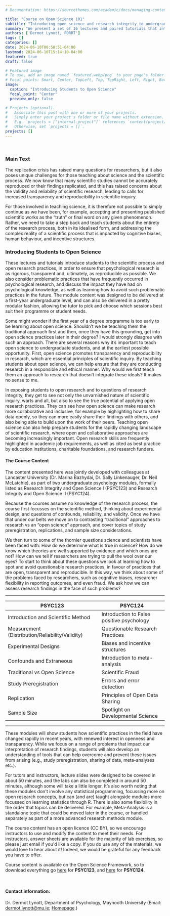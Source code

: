 ```yaml
---
# Documentation: https://sourcethemes.com/academic/docs/managing-content/

title: "Course on Open Science 101"
subtitle: "Introducing open science and research integrity to undergraduates"
summary: "We present a set of 16 lectures and paired tutorials that introduce students to the concepts of open science. Starting from the basics of experimental psychology, we cover concepts of open research from study preregistration and open data to the darker side of research, such as questionable research practices and fraud. Students will learn how to apply open research practices in their own work, as well as learning to identify when research sometimes falls short of the standards we expect."
authors: ['Dermot Lynott, FORRT']
tags: []
categories: []
date: 2024-06-10T00:50:51-04:00
lastmod: 2024-06-10T15:14:10-04:00
featured: true
draft: false

# Featured image
# To use, add an image named `featured.webp/png` to your page's folder.
# Focal points: Smart, Center, TopLeft, Top, TopRight, Left, Right, BottomLeft, Bottom, BottomRight.
image:
  caption: "Introducing Students to Open Science"
  focal_point: "Center"
  preview_only: false

# Projects (optional).
#   Associate this post with one or more of your projects.
#   Simply enter your project's folder or file name without extension.
#   E.g. `projects = ["internal-project"]` references `content/project/deep-learning/index.md`.
#   Otherwise, set `projects = []`.
projects: []
---
```


<br>

### Main Text

The replication crisis has raised many questions for researchers, but it also poses unique challenges for those teaching about science and the scientific process.  We now know that many scientific studies cannot be accurately reproduced or their findings replicated, and this has raised concerns about the validity and reliability of scientific research, leading to calls for increased transparency and reproducibility in scientific inquiry. 

For those involved in teaching science, it is therefore not possible to simply continue as we have been, for example, accepting and presenting published scientific works as the “truth” or final word on any given phenomenon. Rather, we need to take a step back and teach students about the entirety of the research process, both in its idealised form, and addressing the complex reality of a scientific process that is impacted by cognitive biases, human behaviour, and incentive structures. 

### Introducing Students to Open Science

These lectures and tutorials introduce students to the scientific process and open research practices, in order to ensure that psychological research is as rigorous, transparent and, ultimately, as reproducible as possible. We also consider problematic practices that have frequently occurred in psychological research, and discuss the impact they have had on psychological knowledge, as well as learning how to avoid such problematic practices in the future. The module content was designed to be delivered at a first-year undergraduate level, and can also be delivered in a pretty modular fashion, allowing the tutor to pick and choose which sessions best suit their programme or student needs. 

Some might wonder if the first year of a degree programme is too early to be learning about open science. Shouldn’t we be teaching them the traditional approach first and then, once they have this grounding, get into open science practices later in their degree? I would strongly disagree with such an approach. There are several reasons why it’s important to teach open science to undergraduate students, and at the earliest possible opportunity. First, open science promotes transparency and reproducibility in research, which are essential principles of scientific inquiry. By teaching students about open science, we can help ensure that they are conducting research in a responsible and ethical manner.  Why would we first teach them an approach to research that doesn’t integrate these ideals? It makes no sense to me. 

In exposing students to open research and to questions of research integrity, they get to see not only the unvarnished nature of scientific inquiry, warts and all, but also to see the true potential of applying open research practices. They can see how open science can make research more collaborative and inclusive, for example by highlighting how to share data openly, so they can more easily share their findings with others, and also being able to build upon the work of their peers. Teaching open science can also help prepare students for the rapidly changing landscape of scientific research, where open and collaborative approaches are becoming increasingly important. Open research skills are frequently highlighted in academic job requirements, as well as cited as best practice by education institutions, charitable foundations, and research funders. 

#### The Course Content 
The content presented here was jointly developed with colleagues at Lancaster University (Dr. Marina Bazhydai, Dr. Sally Linkenauger, Dr. Neil McLatchie), as part of two undergraduate psychology modules, formally listed as Research Integrity and Open Science I (PSYC123) and Research Integrity and Open Science II (PSYC124). 

Because the courses assume no knowledge of the research process, the course first focusses on the scientific method, thinking about experimental design, and questions of confounds, reliability, and validity. Once we have that under our belts we move on to contrasting “traditional” approaches to research vs an “open science” approach, and cover topics of study preregistration, replications, and sample size considerations. 

We then turn to some of the thornier questions science and scientists have been faced with: How do we determine what is true in science? How do we know which theories are well supported by evidence and which ones are not? How can we tell if researchers are trying to pull the wool over our eyes? To start to think about these questions we look at learning how to spot and avoid questionable research practices, in favour of practices that are open, transparent and reproducible. In this way, we think about some of the problems faced by researchers, such as cognitive biases, researcher flexibility in reporting outcomes, and even fraud. We ask how we can assess research findings in the face of such problems?

-----------------------------------------------------------------------------------
| PSYC123                                  | PSYC124                              |
|------------------------------------------|--------------------------------------|
| Introduction and Scientific Method       | Introduction to False positive psychology |
| Measurement (Distribution/Reliability/Validity) | Questionable Research Practices      |
| Experimental Designs                     | Biases and incentive structures      |
| Confounds and Extraneous                 | Introduction to meta-analysis        |
| Traditional vs Open Science              | Scientific Fraud                      |
| Study Preregistration                    | Errors and error detection           |
| Replication                              | Principles of Open Data Sharing      |
| Sample Size                              | Spotlight on Developmental Science   |
-----------------------------------------------------------------------------------

These modules will show students how scientific practices in the field have changed rapidly in recent years, with renewed interest in openness and transparency. While we focus on a range of problems that impact our interpretation of research findings, students will also develop an understanding of tools that can help overcome and prevent these issues from arising (e.g., study preregistration, sharing of data, meta-analyses etc.).

For tutors and instructors, lecture slides were designed to be covered in about 50 minutes, and the labs can also be completed in around 50 minutes, although some will take a little longer. It’s also worth noting that these modules don't involve any statistical programming, focussing more on open research concepts, but can (and are) taught alongside modules more focussed on learning statistics through R. There is also some flexibility in the order that topics can be delivered. For example, Meta-Analysis is a standalone topic that could be moved later in the course, or handled separately as part of a more advanced research methods module.

The course content has an open licence (CC BY), so we encourage instructors to use and modify the content to meet their needs. For instructors, answer sheets are available for the majority of lab exercises, so please just email if you'd like a copy. If you do use any of the materials, we would love to hear about it! Indeed, we would be grateful for any feedback you have to offer. 

Course content is available on the Open Science Framework, so to download everything go [here](https://osf.io/km34v/wiki/PSYC123-Research%20Integrity%20and%20Open%20Science%201/) for **PSYC123**, and [here](https://osf.io/km34v/wiki/PSYC124-Research%20Integrity%20and%20Open%20Science%202/) for **PSYC124**. 


<br >

#### Contact information: 
Dr. Dermot Lynott, Department of Psychology, Maynooth University (Email: dermot.lynott@mu.ie; [Homepage](https://www.maynoothuniversity.ie/people/dermot-lynott).)
